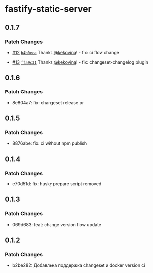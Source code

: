 # fastify-static-server

## 0.1.7

### Patch Changes

- [#12](https://github.com/kekovina/fastify-static-server/pull/12) [`b4b0eca`](https://github.com/kekovina/fastify-static-server/commit/b4b0eca71c4c130b0aa42dede3d9fc0d3e404816) Thanks [@kekovina](https://github.com/kekovina)! - fix: ci flow change

- [#13](https://github.com/kekovina/fastify-static-server/pull/13) [`ffa9c31`](https://github.com/kekovina/fastify-static-server/commit/ffa9c31709a3e705a6a3acaf01d83b77dec54198) Thanks [@kekovina](https://github.com/kekovina)! - fix: changeset-changelog plugin

## 0.1.6

### Patch Changes

- 8e804a7: fix: changeset release pr

## 0.1.5

### Patch Changes

- 8876abe: fix: ci without npm publish

## 0.1.4

### Patch Changes

- e70d51d: fix: husky prepare script removed

## 0.1.3

### Patch Changes

- 069d683: feat: change version flow update

## 0.1.2

### Patch Changes

- b2be282: Добавлена поддержка changeset и docker version ci
